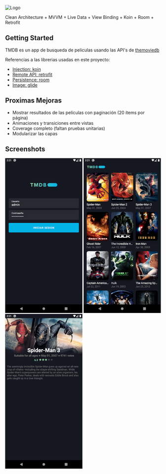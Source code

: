 
![Logo](https://raw.githubusercontent.com/lecasme/RappiTV/master/app/screenshots/logo.png?raw=true)

Clean Architecture + MVVM + Live Data + View Binding + Koin + Room + Retrofit 

## Getting Started

TMDB es un app de busqueda de peliculas usando las API's de [themoviedb](https://developers.themoviedb.org/)

Referencias a las librerias usadas en este proyecto:

- [Injection: koin](https://insert-koin.io/)
- [Remote API: retrofit](https://square.github.io/retrofit/)
- [Persistence: room](https://developer.android.com/training/data-storage/room)
- [Image: glide](https://github.com/bumptech/glide)


## Proximas Mejoras

- Mostrar resultados de las películas con paginación (20 ítems por página)
- Animaciones y transiciones entre vistas
- Coverage completo (faltan pruebas unitarias)
- Modularizar las capas

## Screenshots

![Login](https://raw.githubusercontent.com/lecasme/Movies/master/app/screenshots/login.png?raw=true)
![Home](https://raw.githubusercontent.com/lecasme/Movies/master/app/screenshots/home.png?raw=true)
![Detail](https://raw.githubusercontent.com/lecasme/Movies/master/app/screenshots/details.png?raw=true)


